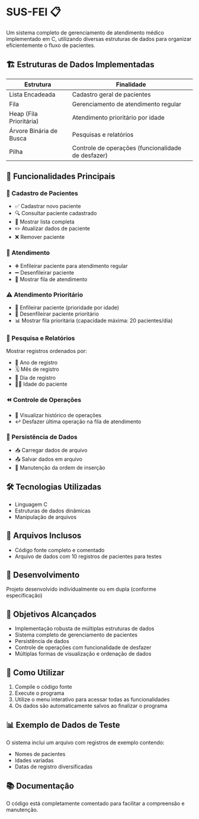 # SUS-FEI 📋

Um sistema completo de gerenciamento de atendimento médico implementado em C, utilizando diversas estruturas de dados para organizar eficientemente o fluxo de pacientes.

## 🏗️ Estruturas de Dados Implementadas

| Estrutura                  | Finalidade                                  |
|----------------------------|--------------------------------------------|
| Lista Encadeada            | Cadastro geral de pacientes                |
| Fila                       | Gerenciamento de atendimento regular       |
| Heap (Fila Prioritária)    | Atendimento prioritário por idade          |
| Árvore Binária de Busca    | Pesquisas e relatórios                     |
| Pilha                      | Controle de operações (funcionalidade de desfazer) |

## 🚀 Funcionalidades Principais

### 👥 Cadastro de Pacientes
- ✅ Cadastrar novo paciente
- 🔍 Consultar paciente cadastrado
- 📜 Mostrar lista completa
- ✏️ Atualizar dados de paciente
- ❌ Remover paciente

### 🏥 Atendimento
- ➕ Enfileirar paciente para atendimento regular
- ➖ Desenfileirar paciente
- 👀 Mostrar fila de atendimento

### ⚠️ Atendimento Prioritário
- 🔼 Enfileirar paciente (prioridade por idade)
- 🔽 Desenfileirar paciente prioritário
- 📊 Mostrar fila prioritária (capacidade máxima: 20 pacientes/dia)

### 🔎 Pesquisa e Relatórios
Mostrar registros ordenados por:
- 📅 Ano de registro
- 🗓️ Mês de registro
- 📆 Dia de registro
- 👴👶 Idade do paciente

### ⏪ Controle de Operações
- 📜 Visualizar histórico de operações
- ↩️ Desfazer última operação na fila de atendimento

### 💾 Persistência de Dados
- 📥 Carregar dados de arquivo
- 📤 Salvar dados em arquivo
- 🔄 Manutenção da ordem de inserção

## 🛠️ Tecnologias Utilizadas
- Linguagem C
- Estruturas de dados dinâmicas
- Manipulação de arquivos

## 📂 Arquivos Inclusos
- Código fonte completo e comentado
- Arquivo de dados com 10 registros de pacientes para testes

## 👥 Desenvolvimento
Projeto desenvolvido individualmente ou em dupla (conforme especificação)

## 🎯 Objetivos Alcançados
- Implementação robusta de múltiplas estruturas de dados
- Sistema completo de gerenciamento de pacientes
- Persistência de dados
- Controle de operações com funcionalidade de desfazer
- Múltiplas formas de visualização e ordenação de dados

## 📝 Como Utilizar
1. Compile o código fonte
2. Execute o programa
3. Utilize o menu interativo para acessar todas as funcionalidades
4. Os dados são automaticamente salvos ao finalizar o programa

## 📊 Exemplo de Dados de Teste
O sistema inclui um arquivo com registros de exemplo contendo:
- Nomes de pacientes
- Idades variadas
- Datas de registro diversificadas

## 📚 Documentação
O código está completamente comentado para facilitar a compreensão e manutenção.
